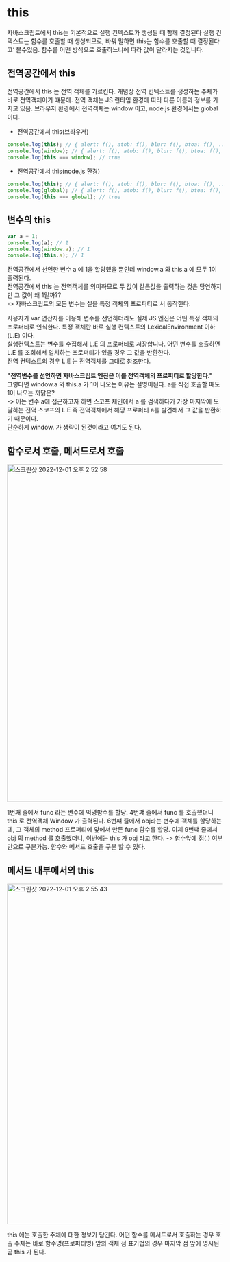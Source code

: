 # this
자바스크립트에서 this는 기본적으로 실행 컨텍스트가 생성될 때 함께 결정된다 실행 컨텍스트는 함수를 호출할 때 생성되므로, 바꿔 말하면 this는 함수를 호출할 때 결정된다고‘ 볼수있음. 
함수를 어떤 방식으로 호출하느냐에 따라 값이 달라지는 것입니다.

## 전역공간에서 this
전역공간에서 this 는 전역 객체를 가르킨다. 개념상 전역 컨텍스트를 생성하는 주체가 바로 전역객체이기 떄문에. 전역 객체는 JS 런타임 환경에 따라 다른 이름과 정보를
가지고 있음. 브라우저 환경에서 전역객체는 window 이고, node.js 환경에서는 global 이다.

- 전역공간에서 this(브라우저)
```javascript
console.log(this); // { alert: f(), atob: f(), blur: f(), btoa: f(), ... } 
console.log(window); // { alert: f(), atob: f(), blur: f(), btoa: f(), ... } 
console.log(this === window); // true
```

- 전역공간에서 this(node.js 환경)
```javascript
console.log(this); // { alert: f(), atob: f(), blur: f(), btoa: f(), ... } 
console.log(global); // { alert: f(), atob: f(), blur: f(), btoa: f(), ... } 
console.log(this === global); // true
```

## 변수의 this
```javascript
var a = 1; 
console.log(a); // 1
console.log(window.a); // 1
console.log(this.a); // 1
```
전역공간에서 선언한 변수 a 에 1을 할당했을 뿐인데 window.a 와 this.a 에 모두 1이 출력된다.   
전역공간에서 this 는 전역객체를 의미하므로 두 값이 같은값을 출력하는 것은 당연하지만 그 값이 왜 1일까??   
-> 자바스크립트의 모든 변수는 실을 특정 객체의 프로퍼티로 서 동작한다.   

사용자가 var 연산자를 이용해 변수를 선언하더라도 실제 JS 엔진은 어떤 특정 객체의 프로퍼티로 인식한다. 특정 객체란 바로 실행 컨텍스트의 LexicalEnvironment 이하 (L.E) 이다.   
실행컨텍스트는 변수를 수집해서 L.E 의 프로퍼티로 저장합니다. 어떤 변수를 호출하면 L.E 를 조회해서 일치하는 프로퍼티가 있을 경우 그 값을 반환한다.   
전역 컨텍스트의 경우 L.E 는 전역객체를 그대로 참조한다.   

**"전역변수를 선언하면 자바스크립트 엔진은 이를 전역객체의 프로퍼티로 할당한다."**   
그렇다면 window.a 와 this.a 가 1이 나오는 이유는 설명이된다. a를 직접 호출할 때도 1이 나오는 까닭은?   
-> 이는 변수 a에 접근하고자 하면 스코프 체인에서 a 를 검색하다가 가장 마지막에 도달하는 전역 스코프의 L.E 즉 전역객체에서 해당 프로퍼티 a를 발견해서 그 값을 반환하기 때문이다.   
단순하게 window. 가 생략이 된것이라고 여겨도 된다.

## 함수로서 호출, 메서드로서 호출
<img width="787" alt="스크린샷 2022-12-01 오후 2 52 58" src="https://user-images.githubusercontent.com/59434443/204976393-749e2e27-5935-4a2d-b766-196e77c9ec5f.png">

1번째 줄에서 func 라는 변수에 익명함수를 할당. 4번쨰 줄에서 func 를 호출했더니 this 로 전역객체 Window 가 출력된다.
6번쨰 줄에서 obj라는 변수에 객체를 할당하는데, 그 객체의 method 프로퍼티에 앞에서 만든 func 함수를 할당. 이제 9번쨰 줄에서
obj 의 method 를 호출했더니, 이번에는 this 가 obj 라고 한다. 
-> 함수앞에 점(.) 여부만으로 구분가능. 함수와 메서드 호출을 구분 할 수 있다.

## 메서드 내부에서의 this
<img width="794" alt="스크린샷 2022-12-01 오후 2 55 43" src="https://user-images.githubusercontent.com/59434443/204976733-937b62bc-234d-4fe3-a59d-b7bf004e4f5d.png">

this 에는 호출한 주체에 대한 정보가 담긴다. 어떤 함수를 메서드로서 호출하는 경우 호출 주체는 바로 함수명(프로퍼티명) 앞의 객체
점 표기법의 경우 마지막 점 앞에 명시된 곧 this 가 된다.



